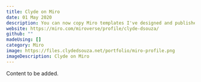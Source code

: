 ```yaml
---
title: Clyde on Miro
date: 01 May 2020
description: You can now copy Miro templates I've designed and published to Miroverse. Check out some cool templates readily available for you to use.
website: https://miro.com/miroverse/profile/clyde-dsouza/
github: ""
madeUsing: []
category: Miro
image: https://files.clydedsouza.net/portfolio/miro-profile.png
imageDescription: Clyde on Miro
---
```


Content to be added.
